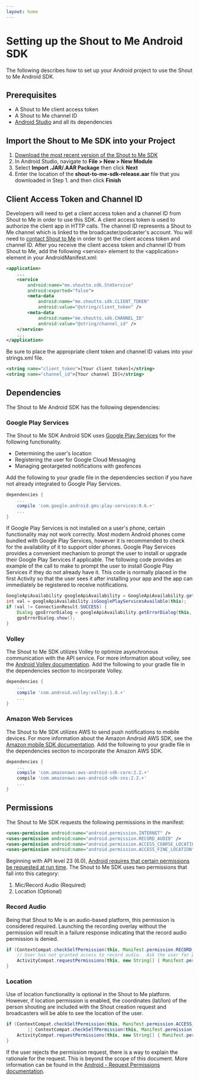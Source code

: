 ```yaml
---
layout: home
---
```


# Setting up the Shout to Me Android SDK

The following describes how to set up your Android project to use the Shout to Me Android SDK.

## Prerequisites
* A Shout to Me client access token
* A Shout to Me channel ID
* [Android Studio](https://developer.android.com/studio/intro/index.html) and all its dependencies

## Import the Shout to Me SDK into your Project
1. [Download the most recent version of the Shout to Me SDK](https://github.com/ShoutToMe/stm-sdk-android/releases)
2. In Android Studio, navigate to **File > New > New Module**
3. Select **Import .JAR/.AAR Package** then click **Next**
4. Enter the location of the **shout-to-me-sdk-release.aar** file that you downloaded in Step 1. and then click **Finish**

## Client Access Token and Channel ID
Developers will need to get a client access token and a channel ID from Shout to Me in order to use this SDK.  A client
access token is used to authorize the client app in HTTP calls.  The channel ID represents a Shout to Me channel which
is linked to the broadcaster/podcaster's account.  You will need to [contact Shout to Me](http://www.shoutto.me/contact) in order to get the client access
  token and channel ID. After you receive the client access token and channel ID from Shout to Me, add the
  following &lt;service&gt; element to the &lt;application&gt; element in your AndroidManifest.xml:

```xml
<application>
    ...
    <service
        android:name="me.shoutto.sdk.StmService"
        android:exported="false">
        <meta-data
            android:name="me.shoutto.sdk.CLIENT_TOKEN"
            android:value="@string/client_token" />
        <meta-data
            android:name="me.shoutto.sdk.CHANNEL_ID"
            android:value="@string/channel_id" />
    </service>
    ...
</application>
```

Be sure to place the appropriate client token and channel ID values into your strings.xml file.

```xml
<string name="client_token">[Your client token]</string>
<string name="channel_id">[Your channel ID]</string>
```

## Dependencies
The Shout to Me Android SDK has the following dependencies:

### Google Play Services
The Shout to Me SDK Android SDK uses [Google Play Services](https://developers.google.com/android/guides/overview) for
the following functionality.

* Determining the user's location
* Registering the user for Google Cloud Messaging
* Managing geotargeted notifications with geofences

Add the following to your gradle file in the dependencies section if you have not already integrated to Google Play Services.

```gradle
dependencies {
    ...
    compile 'com.google.android.gms:play-services:9.6.+'
    ...
}
```

If Google Play Services is not installed on a user's phone, certain functionality may not work correctly.
Most modern Android phones come bundled with Google Play Services, however it is
recommended to check for the availability of it to support older phones.
Google Play Services provides a convenient mechanism to prompt the user to install or upgrade their Google Play
Services if applicable.  The following code provides an example of the call to make to prompt the user to install
Google Play Services if they do not already have it.  This code is normally placed in the first Activity so that the
user sees it after installing your app and the app can immediately be registered to receive notifications.

```java
GoogleApiAvailability googleApiAvailability = GoogleApiAvailability.getInstance();
int val = googleApiAvailability.isGooglePlayServicesAvailable(this);
if (val != ConnectionResult.SUCCESS) {
    Dialog gpsErrorDialog = googleApiAvailability.getErrorDialog(this, val, 2);
    gpsErrorDialog.show();
}
```

### Volley
The Shout to Me SDK utilizes Volley to optimize asynchronous communication with the API service. For more information about volley, see the [Android Volley documentation](https://developer.android.com/training/volley/index.html).  Add the following to your gradle file in the dependencies section to incorporate Volley.

```gradle
dependencies {
    ...
    compile 'com.android.volley:volley:1.0.+'
    ...
}
```

### Amazon Web Services
The Shout to Me SDK utilizes AWS to send push notifications to mobile devices. For more information about the Amazon Android AWS SDK, see the [Amazon mobile SDK documentation](https://aws.amazon.com/mobile/sdk/).   Add the following to your gradle file in the dependencies section to incorporate the Amazon AWS SDK.

```gradle
dependencies {
    ...
    compile 'com.amazonaws:aws-android-sdk-core:2.2.+'
    compile 'com.amazonaws:aws-android-sdk-sns:2.2.+'
    ...
}
```

## Permissions

The Shout to Me SDK requests the following permissions in the manifest:

```xml
<uses-permission android:name="android.permission.INTERNET" />
<uses-permission android:name="android.permission.RECORD_AUDIO" />
<uses-permission android:name="android.permission.ACCESS_COARSE_LOCATION" />
<uses-permission android:name="android.permission.ACCESS_FINE_LOCATION" />
```

Beginning with API level 23 (6.0), [Android requires that certain permissions be requested at run time](https://developer.android.com/training/permissions/requesting.html). The Shout to Me SDK uses two permissions that fall into this category:

1. Mic/Record Audio (Required)
2. Location (Optional)

### Record Audio
Being that Shout to Me is an audio-based platform, this permission is considered required. Launching the recording
overlay without the permission will result in a failure response indicating that the record audio permission is denied.

```java
if (ContextCompat.checkSelfPermission(this, Manifest.permission.RECORD_AUDIO) != PackageManager.PERMISSION_GRANTED) {
    // User has not granted access to record audio.  Ask the user for permission now.
    ActivityCompat.requestPermissions(this, new String[] { Manifest.permission.RECORD_AUDIO }, 0);
}
```

### Location
Use of location functionality is optional in the Shout to Me platform. However, if location permission is enabled, the coordinates (lat/lon) of the person shouting are included with the Shout creation request and broadcasters will be able to see the location of the user.

```java
if (ContextCompat.checkSelfPermission(this, Manifest.permission.ACCESS_COARSE_LOCATION) != PackageManager.PERMISSION_GRANTED
        || ContextCompat.checkSelfPermission(this, Manifest.permission.ACCESS_FINE_LOCATION) != PackageManager.PERMISSION_GRANTED) {
    ActivityCompat.requestPermissions(this, new String[] { Manifest.permission.ACCESS_COARSE_LOCATION, Manifest.permission.ACCESS_FINE_LOCATION }, 0);
}
```

If the user rejects the permission request, there is a way to explain the rationale for the request. This is beyond the scope of this document. More information can be found in the [Android - Request Permissions documentation](https://developer.android.com/training/permissions/requesting.html#perm-request).